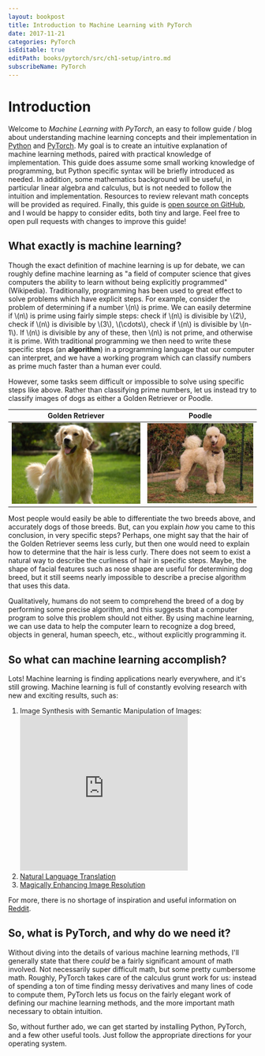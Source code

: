 ```yaml
---
layout: bookpost
title: Introduction to Machine Learning with PyTorch
date: 2017-11-21
categories: PyTorch
isEditable: true
editPath: books/pytorch/src/ch1-setup/intro.md
subscribeName: PyTorch
---
```


# Introduction

Welcome to *Machine Learning with PyTorch*, an easy to follow guide / blog about understanding machine learning concepts and their implementation in [Python](https://www.python.org) and [PyTorch](https://pytorch.org). My goal is to create an intuitive explanation of machine learning methods, paired with practical knowledge of implementation. This guide does assume some small working knowledge of programming, but Python specific syntax will be briefly introduced as needed.  In addition, some mathematics background will be useful, in particular linear algebra and calculus, but is not needed to follow the intuition and implementation. Resources to review relevant math concepts will be provided as required. Finally, this guide is [open source on GitHub](https://github.com/donald-pinckney/donald-pinckney.github.io/tree/src/books/pytorch/src), and I would be happy to consider edits, both tiny and large. Feel free to open pull requests with changes to improve this guide!

## What exactly is machine learning?

Though the exact definition of machine learning is up for debate, we can roughly define machine learning as "a field of computer science that gives computers the ability to learn without being explicitly programmed" (Wikipedia). Traditionally, programming has been used to great effect to solve problems which have explicit steps. For example, consider the problem of determining if a number \\(n\\) is prime. We can easily determine if \\(n\\) is prime using fairly simple steps: check if \\(n\\) is divisible by \\(2\\), check if \\(n\\) is divisible by \\(3\\), \\(\cdots\\), check if \\(n\\) is divisible by \\(n-1\\). If \\(n\\) is divisible by any of these, then \\(n\\) is not prime, and otherwise it is prime. With traditional programming we then need to write these specific steps (an **algorithm**) in a programming language that our computer can interpret, and we have a working program which can classify numbers as prime much faster than a human ever could.

However, some tasks seem difficult or impossible to solve using specific steps like above. Rather than classifying prime numbers, let us instead try to classify images of dogs as either a Golden Retriever or Poodle.

Golden Retriever                |  Poodle
:------------------------------:|:-------------------------:
![Golden Retriever Image][gold] | ![Poodle Image][poodle]

Most people would easily be able to differentiate the two breeds above, and accurately dogs of those breeds. But, can you explain *how* you came to this conclusion, in very specific steps? Perhaps, one might say that the hair of the Golden Retriever seems less curly, but then one would need to explain how to determine that the hair is less curly. There does not seem to exist a natural way to describe the curliness of hair in specific steps. Maybe, the shape of facial features such as nose shape are useful for determining dog breed, but it still seems nearly impossible to describe a precise algorithm that uses this data.

Qualitatively, humans do not seem to comprehend the breed of a dog by performing some precise algorithm, and this suggests that a computer program to solve this problem should not either. By using machine learning, we can use data to help the computer learn to recognize a dog breed, objects in general, human speech, etc., without explicitly programming it.

## So what can machine learning accomplish?

Lots! Machine learning is finding applications nearly everywhere, and it's still growing. Machine learning is full of constantly evolving research with new and exciting results, such as:

1. Image Synthesis with Semantic Manipulation of Images: <iframe width="340" height="315" src="https://www.youtube-nocookie.com/embed/3AIpPlzM_qs?rel=0" frameborder="0" gesture="media" allow="encrypted-media" allowfullscreen></iframe>
2. [Natural Language Translation](https://research.googleblog.com/2016/09/a-neural-network-for-machine.html)
3. [Magically Enhancing Image Resolution](https://blog.deepsense.ai/using-deep-learning-for-single-image-super-resolution/)

For more, there is no shortage of inspiration and useful information on [Reddit](https://www.reddit.com/r/MachineLearning/).

## So, what is PyTorch, and why do we need it?

Without diving into the details of various machine learning methods, I'll generally state that there *could* be a fairly significant amount of math involved. Not necessarily super difficult math, but some pretty cumbersome math. Roughly, PyTorch takes care of the calculus grunt work for us: instead of spending a ton of time finding messy derivatives and many lines of code to compute them, PyTorch lets us focus on the fairly elegant work of defining our machine learning methods, and the more important math necessary to obtain intuition.

So, without further ado, we can get started by installing Python, PyTorch, and a few other useful tools. Just follow the appropriate directions for your operating system.

[gold]: /books/pytorch/book/ch1-setup/assets/gold.jpg
[poodle]: /books/pytorch/book/ch1-setup/assets/poodle.jpg
